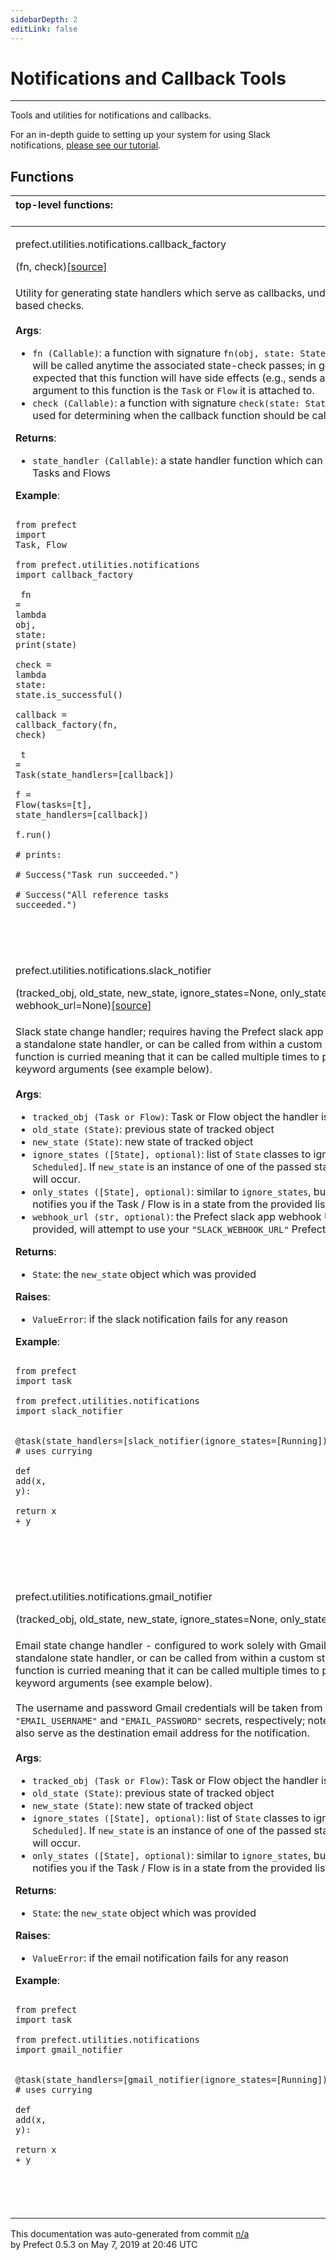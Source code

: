 ```yaml
---
sidebarDepth: 2
editLink: false
---
```

# Notifications and Callback Tools
---
Tools and utilities for notifications and callbacks.

For an in-depth guide to setting up your system for using Slack notifications, [please see our tutorial](/guide/tutorials/slack-notifications.html).

## Functions
|top-level functions: &nbsp;&nbsp;&nbsp;&nbsp;&nbsp;&nbsp;&nbsp;&nbsp;&nbsp;&nbsp;&nbsp;&nbsp;&nbsp;&nbsp;&nbsp;&nbsp;&nbsp;&nbsp;&nbsp;&nbsp;&nbsp;&nbsp;&nbsp;&nbsp;&nbsp;&nbsp;&nbsp;&nbsp;&nbsp;&nbsp;&nbsp;&nbsp;&nbsp;&nbsp;&nbsp;&nbsp;&nbsp;&nbsp;&nbsp;&nbsp;&nbsp;&nbsp;&nbsp;&nbsp;&nbsp;&nbsp;&nbsp;&nbsp;&nbsp;&nbsp;&nbsp;&nbsp;&nbsp;&nbsp;&nbsp;&nbsp;&nbsp;&nbsp;&nbsp;&nbsp;&nbsp;&nbsp;&nbsp;&nbsp;&nbsp;&nbsp;&nbsp;&nbsp;&nbsp;&nbsp;&nbsp;&nbsp;&nbsp;&nbsp;&nbsp;&nbsp;&nbsp;&nbsp;&nbsp;&nbsp;&nbsp;&nbsp;&nbsp;&nbsp;&nbsp;&nbsp;&nbsp;&nbsp;&nbsp;&nbsp;&nbsp;&nbsp;&nbsp;&nbsp;&nbsp;&nbsp;&nbsp;&nbsp;&nbsp;&nbsp;&nbsp;&nbsp;&nbsp;&nbsp;&nbsp;&nbsp;&nbsp;&nbsp;&nbsp;&nbsp;&nbsp;&nbsp;&nbsp;&nbsp;&nbsp;&nbsp;&nbsp;&nbsp;&nbsp;&nbsp;&nbsp;&nbsp;&nbsp;&nbsp;&nbsp;&nbsp;&nbsp;&nbsp;&nbsp;&nbsp;&nbsp;&nbsp;&nbsp;&nbsp;&nbsp;&nbsp;&nbsp;&nbsp;&nbsp;&nbsp;&nbsp;&nbsp;&nbsp;&nbsp;&nbsp;&nbsp;&nbsp;&nbsp;&nbsp;&nbsp;|
|:----|
 | <div class='method-sig' id='prefect-utilities-notifications-callback-factory'><p class="prefect-class">prefect.utilities.notifications.callback_factory</p>(fn, check)<span class="source"><a href="https://github.com/PrefectHQ/prefect/blob/master/src/prefect/utilities/notifications.py#L26">[source]</a></span></div>
<p class="methods">Utility for generating state handlers which serve as callbacks, under arbitrary state-based checks.<br><br>**Args**:     <ul class="args"><li class="args">`fn (Callable)`: a function with signature `fn(obj, state: State) -> None`         which will be called anytime the associated state-check passes; in general,         it is expected that this function will have side effects (e.g., sends an email).  The first         argument to this function is the `Task` or `Flow` it is attached to.     </li><li class="args">`check (Callable)`: a function with signature `check(state: State) -> bool`         which is used for determining when the callback function should be called</li></ul>**Returns**:     <ul class="args"><li class="args">`state_handler (Callable)`: a state handler function which can be attached to both Tasks and Flows</li></ul>**Example**:     <br><pre class="language-python"><code class="language-python">    <span class="token keyword">from</span> prefect <span class="token keyword">import</span> Task<span class="token punctuation">,</span> Flow<br>    <span class="token keyword">from</span> prefect.utilities.notifications <span class="token keyword">import</span> callback_factory<br><br>    fn <span class="token operator">=</span> <span class="token keyword">lambda</span> obj<span class="token punctuation">,</span> state<span class="token punctuation">:</span> <span class="token builtin">print</span><span class="token punctuation">(</span>state<span class="token punctuation">)</span><br>    check <span class="token operator">=</span> <span class="token keyword">lambda</span> state<span class="token punctuation">:</span> state<span class="token operator">.</span>is_successful<span class="token punctuation">(</span><span class="token punctuation">)</span><br>    callback <span class="token operator">=</span> callback_factory<span class="token punctuation">(</span>fn<span class="token punctuation">,</span> check<span class="token punctuation">)</span><br><br>    t <span class="token operator">=</span> Task<span class="token punctuation">(</span>state_handlers<span class="token operator">=</span><span class="token punctuation">[</span>callback<span class="token punctuation">]</span><span class="token punctuation">)</span><br>    f <span class="token operator">=</span> Flow<span class="token punctuation">(</span>tasks<span class="token operator">=</span><span class="token punctuation">[</span>t<span class="token punctuation">]</span><span class="token punctuation">,</span> state_handlers<span class="token operator">=</span><span class="token punctuation">[</span>callback<span class="token punctuation">]</span><span class="token punctuation">)</span><br>    f<span class="token operator">.</span>run<span class="token punctuation">(</span><span class="token punctuation">)</span><br>    <span class="token comment"># prints:</span><br>    <span class="token comment"># Success("Task run succeeded.")</span><br>    <span class="token comment"># Success("All reference tasks succeeded.")</span><br>    <br></code></pre><br></p>|
 | <div class='method-sig' id='prefect-utilities-notifications-slack-notifier'><p class="prefect-class">prefect.utilities.notifications.slack_notifier</p>(tracked_obj, old_state, new_state, ignore_states=None, only_states=None, webhook_url=None)<span class="source"><a href="https://github.com/PrefectHQ/prefect/blob/master/src/prefect/utilities/notifications.py#L223">[source]</a></span></div>
<p class="methods">Slack state change handler; requires having the Prefect slack app installed. Works as a standalone state handler, or can be called from within a custom state handler.  This function is curried meaning that it can be called multiple times to partially bind any keyword arguments (see example below).<br><br>**Args**:     <ul class="args"><li class="args">`tracked_obj (Task or Flow)`: Task or Flow object the handler is         registered with     </li><li class="args">`old_state (State)`: previous state of tracked object     </li><li class="args">`new_state (State)`: new state of tracked object     </li><li class="args">`ignore_states ([State], optional)`: list of `State` classes to ignore,         e.g., `[Running, Scheduled]`. If `new_state` is an instance of one of the passed states, no notification will occur.     </li><li class="args">`only_states ([State], optional)`: similar to `ignore_states`, but         instead _only_ notifies you if the Task / Flow is in a state from the provided list of `State` classes     </li><li class="args">`webhook_url (str, optional)`: the Prefect slack app webhook URL; if not         provided, will attempt to use your `"SLACK_WEBHOOK_URL"` Prefect Secret</li></ul>**Returns**:     <ul class="args"><li class="args">`State`: the `new_state` object which was provided</li></ul>**Raises**:     <ul class="args"><li class="args">`ValueError`: if the slack notification fails for any reason</li></ul>**Example**:     <br><pre class="language-python"><code class="language-python">    <span class="token keyword">from</span> prefect <span class="token keyword">import</span> task<br>    <span class="token keyword">from</span> prefect.utilities.notifications <span class="token keyword">import</span> slack_notifier<br><br>    <span class="token decorator">@task</span><span class="token punctuation">(</span>state_handlers<span class="token operator">=</span><span class="token punctuation">[</span>slack_notifier<span class="token punctuation">(</span>ignore_states<span class="token operator">=</span><span class="token punctuation">[</span>Running<span class="token punctuation">]</span><span class="token punctuation">)</span><span class="token punctuation">]</span><span class="token punctuation">)</span> <span class="token comment"># uses currying</span><br>    <span class="token keyword">def</span> <span class="token function">add</span><span class="token punctuation">(</span>x<span class="token punctuation">,</span> y<span class="token punctuation">)</span><span class="token punctuation">:</span><br>        <span class="token keyword">return</span> x <span class="token operator">+</span> y<br>    <br></code></pre><br></p>|
 | <div class='method-sig' id='prefect-utilities-notifications-gmail-notifier'><p class="prefect-class">prefect.utilities.notifications.gmail_notifier</p>(tracked_obj, old_state, new_state, ignore_states=None, only_states=None)<span class="source"><a href="https://github.com/PrefectHQ/prefect/blob/master/src/prefect/utilities/notifications.py#L155">[source]</a></span></div>
<p class="methods">Email state change handler - configured to work solely with Gmail; works as a standalone state handler, or can be called from within a custom state handler.  This function is curried meaning that it can be called multiple times to partially bind any keyword arguments (see example below).<br><br>The username and password Gmail credentials will be taken from your `"EMAIL_USERNAME"` and `"EMAIL_PASSWORD"` secrets, respectively; note the username will also serve as the destination email address for the notification.<br><br>**Args**:     <ul class="args"><li class="args">`tracked_obj (Task or Flow)`: Task or Flow object the handler is         registered with     </li><li class="args">`old_state (State)`: previous state of tracked object     </li><li class="args">`new_state (State)`: new state of tracked object     </li><li class="args">`ignore_states ([State], optional)`: list of `State` classes to ignore,         e.g., `[Running, Scheduled]`. If `new_state` is an instance of one of the passed states, no notification will occur.     </li><li class="args">`only_states ([State], optional)`: similar to `ignore_states`, but         instead _only_ notifies you if the Task / Flow is in a state from the provided list of `State` classes</li></ul>**Returns**:     <ul class="args"><li class="args">`State`: the `new_state` object which was provided</li></ul>**Raises**:     <ul class="args"><li class="args">`ValueError`: if the email notification fails for any reason</li></ul>**Example**:     <br><pre class="language-python"><code class="language-python">    <span class="token keyword">from</span> prefect <span class="token keyword">import</span> task<br>    <span class="token keyword">from</span> prefect.utilities.notifications <span class="token keyword">import</span> gmail_notifier<br><br>    <span class="token decorator">@task</span><span class="token punctuation">(</span>state_handlers<span class="token operator">=</span><span class="token punctuation">[</span>gmail_notifier<span class="token punctuation">(</span>ignore_states<span class="token operator">=</span><span class="token punctuation">[</span>Running<span class="token punctuation">]</span><span class="token punctuation">)</span><span class="token punctuation">]</span><span class="token punctuation">)</span> <span class="token comment"># uses currying</span><br>    <span class="token keyword">def</span> <span class="token function">add</span><span class="token punctuation">(</span>x<span class="token punctuation">,</span> y<span class="token punctuation">)</span><span class="token punctuation">:</span><br>        <span class="token keyword">return</span> x <span class="token operator">+</span> y<br>    <br></code></pre><br></p>|

<p class="auto-gen">This documentation was auto-generated from commit <a href='https://github.com/PrefectHQ/prefect/commit/n/a'>n/a</a> </br>by Prefect 0.5.3 on May 7, 2019 at 20:46 UTC</p>